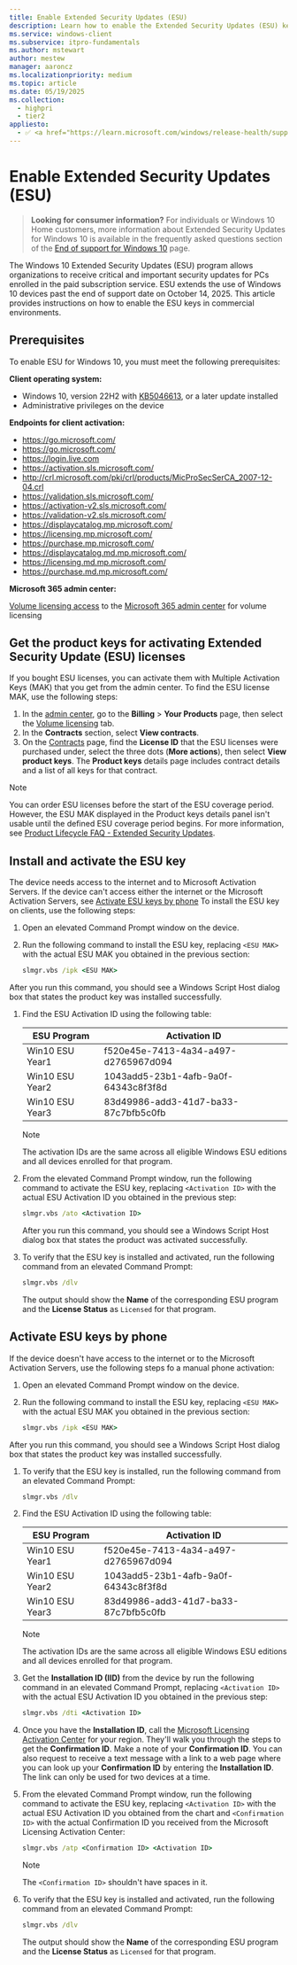 ```yaml
---
title: Enable Extended Security Updates (ESU)
description: Learn how to enable the Extended Security Updates (ESU) keys for Windows 10. The ESU program gives customers the option to receive security updates for Windows 10.
ms.service: windows-client
ms.subservice: itpro-fundamentals
ms.author: mstewart
author: mestew
manager: aaroncz
ms.localizationpriority: medium
ms.topic: article
ms.date: 05/19/2025
ms.collection:
  - highpri
  - tier2
appliesto:
  - ✅ <a href="https://learn.microsoft.com/windows/release-health/supported-versions-windows-client" target="_blank">Windows 10, version 22H2</a>
---
```


# Enable Extended Security Updates (ESU)
<!--10014911-->
> **Looking for consumer information?**  For individuals or Windows 10 Home customers, more information about Extended Security Updates for Windows 10 is available in the frequently asked questions section of the [End of support for Windows 10](https://www.microsoft.com/windows/end-of-support) page.<!--10013381-->

The Windows 10 Extended Security Updates (ESU) program allows organizations to receive critical and important security updates for PCs enrolled in the paid subscription service. ESU extends the use of Windows 10 devices past the end of support date on October 14, 2025. This article provides instructions on how to enable the ESU keys in commercial environments.

## Prerequisites

To enable ESU for Windows 10, you must meet the following prerequisites:

**Client operating system:**
- Windows 10, version 22H2 with [KB5046613](https://support.microsoft.com/help/5046613), or a later update installed
- Administrative privileges on the device

**Endpoints for client activation:**
- https://go.microsoft.com/
- https://go.microsoft.com/
- https://login.live.com
- https://activation.sls.microsoft.com/
- http://crl.microsoft.com/pki/crl/products/MicProSecSerCA_2007-12-04.crl
- https://validation.sls.microsoft.com/
- https://activation-v2.sls.microsoft.com/
- https://validation-v2.sls.microsoft.com/
- https://displaycatalog.mp.microsoft.com/
- https://licensing.mp.microsoft.com/
- https://purchase.mp.microsoft.com/
- https://displaycatalog.md.mp.microsoft.com/
- https://licensing.md.mp.microsoft.com/
- https://purchase.md.mp.microsoft.com/

**Microsoft 365 admin center:**

[Volume licensing access](/microsoft-365/commerce/licenses/vl-sign-in) to the [Microsoft 365 admin center](https://admin.microsoft.com) for volume licensing

## Get the product keys for activating Extended Security Update (ESU) licenses

If you bought ESU licenses, you can activate them with Multiple Activation Keys (MAK) that you get from the admin center. To find the ESU license MAK, use the following steps:

1. In the [admin center](https://admin.microsoft.com), go to the **Billing** > **Your Products** page, then select the <a href="https://go.microsoft.com/fwlink/p/?linkid=2244144" target="_blank">Volume licensing</a> tab.
2. In the **Contracts** section, select **View contracts**.  
3. On the <a href="https://go.microsoft.com/fwlink/p/?linkid=2297440" target="_blank">Contracts</a> page, find the **License ID** that the ESU licenses were purchased under, select the three dots (**More actions**), then select **View product keys**. The **Product keys** details page includes contract details and a list of all keys for that contract.

> [!NOTE]
> You can order ESU licenses before the start of the ESU coverage period. However, the ESU MAK displayed in the Product keys details panel isn't usable until the defined ESU coverage period begins. For more information, see [Product Lifecycle FAQ - Extended Security Updates](/lifecycle/faq/extended-security-updates).

## Install and activate the ESU key

The device needs access to the internet and to Microsoft Activation Servers. If the device can't access either the internet or the Microsoft Activation Servers, see [Activate ESU keys by phone](#activate-esu-keys-by-phone) To install the ESU key on clients, use the following steps:

1. Open an elevated Command Prompt window on the device.
1. Run the following command to install the ESU key, replacing `<ESU MAK>` with the actual ESU MAK you obtained in the previous section:

   ```cmd
   slmgr.vbs /ipk <ESU MAK>
   ```

  After you run this command, you should see a Windows Script Host dialog box that states the product key was installed successfully.

1. Find the ESU Activation ID using the following table:

   | ESU Program | Activation ID |
   |---|---|
   |Win10 ESU Year1| f520e45e-7413-4a34-a497-d2765967d094 |
   |Win10 ESU Year2| 1043add5-23b1-4afb-9a0f-64343c8f3f8d |
   |Win10 ESU Year3| 83d49986-add3-41d7-ba33-87c7bfb5c0fb |

   > [!Note]
   > The activation IDs are the same across all eligible Windows ESU editions and all devices enrolled for that program.

1. From the elevated Command Prompt window, run the following command to activate the ESU key, replacing `<Activation ID>` with the actual ESU Activation ID you obtained in the previous step:

   ```cmd
   slmgr.vbs /ato <Activation ID>
   ```

    After you run this command, you should see a Windows Script Host dialog box that states the product was activated successfully.

1. To verify that the ESU key is installed and activated, run the following command from an elevated Command Prompt:

   ```cmd
   slmgr.vbs /dlv
   ```

   The output should show the **Name** of the corresponding ESU program and the **License Status** as `Licensed` for that program.

## Activate ESU keys by phone

If the device doesn't have access to the internet or to the Microsoft Activation Servers, use the following steps fo a manual phone activation:

1. Open an elevated Command Prompt window on the device.
1. Run the following command to install the ESU key, replacing `<ESU MAK>` with the actual ESU MAK you obtained in the previous section:

   ```cmd
   slmgr.vbs /ipk <ESU MAK>
   ```

  After you run this command, you should see a Windows Script Host dialog box that states the product key was installed successfully.

1. To verify that the ESU key is installed, run the following command from an elevated Command Prompt:

   ```cmd
   slmgr.vbs /dlv
   ```

1. Find the ESU Activation ID using the following table:

   | ESU Program | Activation ID |
   |---|---|
   |Win10 ESU Year1| f520e45e-7413-4a34-a497-d2765967d094 |
   |Win10 ESU Year2| 1043add5-23b1-4afb-9a0f-64343c8f3f8d |
   |Win10 ESU Year3| 83d49986-add3-41d7-ba33-87c7bfb5c0fb |

   > [!Note]
   > The activation IDs are the same across all eligible Windows ESU editions and all devices enrolled for that program.

1. Get the **Installation ID (IID)** from the device by run the following command in  an elevated Command Prompt, replacing `<Activation ID>` with the actual ESU Activation ID you obtained in the previous step:

   ```cmd
   slmgr.vbs /dti <Activation ID>
   ```

1. Once you have the **Installation ID**, call the [Microsoft Licensing Activation Center](https://www.microsoft.com/Licensing/existing-customer/activation-centers) for your region. They'll walk you through the steps to get the **Confirmation ID**. Make a note of your **Confirmation ID**. You can also request to receive a text message with a link to a web page where you can look up your **Confirmation ID** by entering the **Installation ID**. The link can only be used for two devices at a time.

1. From the elevated Command Prompt window, run the following command to activate the ESU key, replacing `<Activation ID>` with the actual ESU Activation ID you obtained from the chart and `<Confirmation ID>` with the actual Confirmation ID you received from the Microsoft Licensing Activation Center:

   ```cmd
   slmgr.vbs /atp <Confirmation ID> <Activation ID>
   ```

   > [!Note]
   > The `<Confirmation ID>` shouldn't have spaces in it.

1. To verify that the ESU key is installed and activated, run the following command from an elevated Command Prompt:

   ```cmd
   slmgr.vbs /dlv
   ```

   The output should show the **Name** of the corresponding ESU program and the **License Status** as `Licensed` for that program.